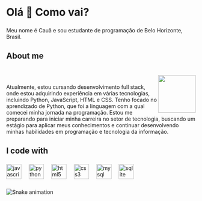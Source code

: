 <h1 align="left">Olá 👋 Como vai?</h1>

###

<p align="left">Meu nome é Cauã e sou estudante de programação de Belo Horizonte, Brasil.</p>

###

<h2 align="left">About me</h2>

###

<br clear="both">

<img align="right" height="100" src="https://i.pinimg.com/originals/95/c8/ba/95c8bacc7d615b8d678ed0424b0af7a5.gif"  />

###

<p align="left">Atualmente, estou cursando desenvolvimento full stack, onde estou adquirindo experiência em várias tecnologias, incluindo Python, JavaScript, HTML e CSS. Tenho focado no aprendizado de Python, que foi a linguagem com a qual comecei minha jornada na programação. Estou me preparando para iniciar minha carreira no setor de tecnologia, buscando um estágio para aplicar meus conhecimentos e continuar desenvolvendo minhas habilidades em programação e tecnologia da informação.</p>

###

<h2 align="left">I code with</h2>

###

<div align="left">
  <img src="https://cdn.jsdelivr.net/gh/devicons/devicon/icons/javascript/javascript-plain.svg" height="40" alt="javascript logo"  />
  <img width="12" />
  <img src="https://cdn.jsdelivr.net/gh/devicons/devicon/icons/python/python-original.svg" height="40" alt="python logo"  />
  <img width="12" />
  <img src="https://cdn.jsdelivr.net/gh/devicons/devicon/icons/html5/html5-plain.svg" height="40" alt="html5 logo"  />
  <img width="12" />
  <img src="https://cdn.jsdelivr.net/gh/devicons/devicon/icons/css3/css3-plain.svg" height="40" alt="css3 logo"  />
  <img width="12" />
  <img src="https://cdn.jsdelivr.net/gh/devicons/devicon/icons/mysql/mysql-original.svg" height="40" alt="mysql logo"  />
  <img width="12" />
  <img src="https://cdn.jsdelivr.net/gh/devicons/devicon/icons/sqlite/sqlite-original.svg" height="40" alt="sqlite logo"  />
</div>

###

<img src="https://raw.githubusercontent.com/cazzubat/cazzubat/output/snake.svg" alt="Snake animation" />

###
